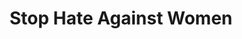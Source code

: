 ---
title: Stop Hate Against Women
ref: share11
fbCover: /frontend/img/share/11/fb.png
layout: share
---